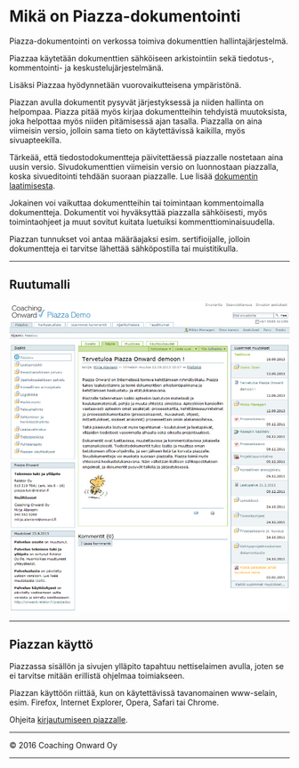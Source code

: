 # Mikä on Piazza-dokumentointi

Piazza-dokumentointi on verkossa toimiva dokumenttien hallintajärjestelmä.

Piazzaa käytetään dokumenttien sähköiseen arkistointiin sekä tiedotus-, kommentointi- ja keskustelujärjestelmänä.

Lisäksi Piazzaa hyödynnetään vuorovaikutteisena ympäristönä.

Piazzan avulla dokumentit pysyvät järjestyksessä ja niiden hallinta on helpompaa. Piazza pitää myös kirjaa dokumentteihin tehdyistä muutoksista, joka helpottaa myös niiden pitämisessä ajan tasalla. Piazzalla on aina viimeisin versio, jolloin sama tieto on käytettävissä kaikilla, myös sivuapteekilla. 

Tärkeää, että tiedostodokumentteja päivitettäessä piazzalle nostetaan aina uusin versio.
Sivudokumenttien  viimeisin versio on luonnostaan piazzalla, koska sivueditointi tehdään suoraan piazzalle.
Lue lisää [dokumentin laatimisesta](dokumentin_tekeminen.md).

Jokainen voi vaikuttaa dokumentteihin tai toimintaan kommentoimalla dokumentteja.
Dokumentit voi hyväksyttää piazzalla sähköisesti, myös toimintaohjeet ja muut sovitut kuitata luetuiksi kommenttiominaisuudella.

Piazzan tunnukset voi antaa määräajaksi esim. sertifioijalle, jolloin dokumentteja ei tarvitse lähettää sähköpostilla tai muistitikulla.

----

## Ruutumalli

![Image](kuvat/kuva-110.png)

----

## Piazzan käyttö

Piazzassa sisällön ja sivujen ylläpito tapahtuu nettiselaimen avulla, joten se ei tarvitse mitään erillistä ohjelmaa toimiakseen.

Piazzan käyttöön riittää, kun on käytettävissä tavanomainen www-selain, esim. Firefox, Internet Explorer, Opera, Safari tai Chrome.

Ohjeita [kirjautumiseen piazzalle](kirjautuminen).

----

© 2016 Coaching Onward Oy

----

